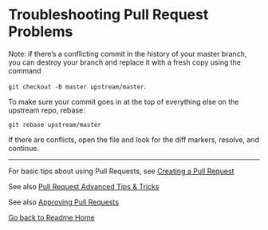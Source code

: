 # Troubleshooting Pull Request Problems

Note: if there’s a conflicting commit in the history of your master branch, you
can destroy your branch and replace it with a fresh copy using the command  

`git checkout -B master upstream/master`.  

To make sure your commit goes in at the top of everything else on the upstream
repo, rebase: 

`git rebase upstream/master`  

If there are conflicts, open the file and look for the diff markers, resolve, and continue.

---

For basic tips about using Pull Requests, see [Creating a Pull Request](CREATING_PULL_REQUEST.md)

See also [Pull Request Advanced Tips & Tricks](PULL_REQUEST_ADVANCED.md)

See also [Approving Pull Requests](APPROVING_PULL_REQUESTS.md)

[Go back to Readme Home](../../README.md)
